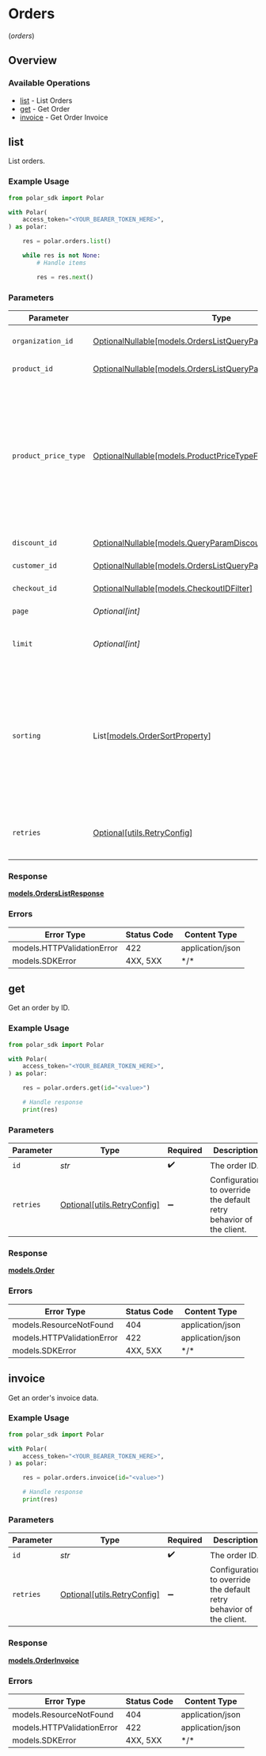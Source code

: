 # Orders
(*orders*)

## Overview

### Available Operations

* [list](#list) - List Orders
* [get](#get) - Get Order
* [invoice](#invoice) - Get Order Invoice

## list

List orders.

### Example Usage

```python
from polar_sdk import Polar

with Polar(
    access_token="<YOUR_BEARER_TOKEN_HERE>",
) as polar:

    res = polar.orders.list()

    while res is not None:
        # Handle items

        res = res.next()

```

### Parameters

| Parameter                                                                                                                                                                             | Type                                                                                                                                                                                  | Required                                                                                                                                                                              | Description                                                                                                                                                                           |
| ------------------------------------------------------------------------------------------------------------------------------------------------------------------------------------- | ------------------------------------------------------------------------------------------------------------------------------------------------------------------------------------- | ------------------------------------------------------------------------------------------------------------------------------------------------------------------------------------- | ------------------------------------------------------------------------------------------------------------------------------------------------------------------------------------- |
| `organization_id`                                                                                                                                                                     | [OptionalNullable[models.OrdersListQueryParamOrganizationIDFilter]](../../models/orderslistqueryparamorganizationidfilter.md)                                                         | :heavy_minus_sign:                                                                                                                                                                    | Filter by organization ID.                                                                                                                                                            |
| `product_id`                                                                                                                                                                          | [OptionalNullable[models.OrdersListQueryParamProductIDFilter]](../../models/orderslistqueryparamproductidfilter.md)                                                                   | :heavy_minus_sign:                                                                                                                                                                    | Filter by product ID.                                                                                                                                                                 |
| `product_price_type`                                                                                                                                                                  | [OptionalNullable[models.ProductPriceTypeFilter]](../../models/productpricetypefilter.md)                                                                                             | :heavy_minus_sign:                                                                                                                                                                    | Filter by product price type. `recurring` will return orders corresponding to subscriptions creations or renewals. `one_time` will return orders corresponding to one-time purchases. |
| `discount_id`                                                                                                                                                                         | [OptionalNullable[models.QueryParamDiscountIDFilter]](../../models/queryparamdiscountidfilter.md)                                                                                     | :heavy_minus_sign:                                                                                                                                                                    | Filter by discount ID.                                                                                                                                                                |
| `customer_id`                                                                                                                                                                         | [OptionalNullable[models.OrdersListQueryParamCustomerIDFilter]](../../models/orderslistqueryparamcustomeridfilter.md)                                                                 | :heavy_minus_sign:                                                                                                                                                                    | Filter by customer ID.                                                                                                                                                                |
| `checkout_id`                                                                                                                                                                         | [OptionalNullable[models.CheckoutIDFilter]](../../models/checkoutidfilter.md)                                                                                                         | :heavy_minus_sign:                                                                                                                                                                    | Filter by checkout ID.                                                                                                                                                                |
| `page`                                                                                                                                                                                | *Optional[int]*                                                                                                                                                                       | :heavy_minus_sign:                                                                                                                                                                    | Page number, defaults to 1.                                                                                                                                                           |
| `limit`                                                                                                                                                                               | *Optional[int]*                                                                                                                                                                       | :heavy_minus_sign:                                                                                                                                                                    | Size of a page, defaults to 10. Maximum is 100.                                                                                                                                       |
| `sorting`                                                                                                                                                                             | List[[models.OrderSortProperty](../../models/ordersortproperty.md)]                                                                                                                   | :heavy_minus_sign:                                                                                                                                                                    | Sorting criterion. Several criteria can be used simultaneously and will be applied in order. Add a minus sign `-` before the criteria name to sort by descending order.               |
| `retries`                                                                                                                                                                             | [Optional[utils.RetryConfig]](../../models/utils/retryconfig.md)                                                                                                                      | :heavy_minus_sign:                                                                                                                                                                    | Configuration to override the default retry behavior of the client.                                                                                                                   |

### Response

**[models.OrdersListResponse](../../models/orderslistresponse.md)**

### Errors

| Error Type                 | Status Code                | Content Type               |
| -------------------------- | -------------------------- | -------------------------- |
| models.HTTPValidationError | 422                        | application/json           |
| models.SDKError            | 4XX, 5XX                   | \*/\*                      |

## get

Get an order by ID.

### Example Usage

```python
from polar_sdk import Polar

with Polar(
    access_token="<YOUR_BEARER_TOKEN_HERE>",
) as polar:

    res = polar.orders.get(id="<value>")

    # Handle response
    print(res)

```

### Parameters

| Parameter                                                           | Type                                                                | Required                                                            | Description                                                         |
| ------------------------------------------------------------------- | ------------------------------------------------------------------- | ------------------------------------------------------------------- | ------------------------------------------------------------------- |
| `id`                                                                | *str*                                                               | :heavy_check_mark:                                                  | The order ID.                                                       |
| `retries`                                                           | [Optional[utils.RetryConfig]](../../models/utils/retryconfig.md)    | :heavy_minus_sign:                                                  | Configuration to override the default retry behavior of the client. |

### Response

**[models.Order](../../models/order.md)**

### Errors

| Error Type                 | Status Code                | Content Type               |
| -------------------------- | -------------------------- | -------------------------- |
| models.ResourceNotFound    | 404                        | application/json           |
| models.HTTPValidationError | 422                        | application/json           |
| models.SDKError            | 4XX, 5XX                   | \*/\*                      |

## invoice

Get an order's invoice data.

### Example Usage

```python
from polar_sdk import Polar

with Polar(
    access_token="<YOUR_BEARER_TOKEN_HERE>",
) as polar:

    res = polar.orders.invoice(id="<value>")

    # Handle response
    print(res)

```

### Parameters

| Parameter                                                           | Type                                                                | Required                                                            | Description                                                         |
| ------------------------------------------------------------------- | ------------------------------------------------------------------- | ------------------------------------------------------------------- | ------------------------------------------------------------------- |
| `id`                                                                | *str*                                                               | :heavy_check_mark:                                                  | The order ID.                                                       |
| `retries`                                                           | [Optional[utils.RetryConfig]](../../models/utils/retryconfig.md)    | :heavy_minus_sign:                                                  | Configuration to override the default retry behavior of the client. |

### Response

**[models.OrderInvoice](../../models/orderinvoice.md)**

### Errors

| Error Type                 | Status Code                | Content Type               |
| -------------------------- | -------------------------- | -------------------------- |
| models.ResourceNotFound    | 404                        | application/json           |
| models.HTTPValidationError | 422                        | application/json           |
| models.SDKError            | 4XX, 5XX                   | \*/\*                      |